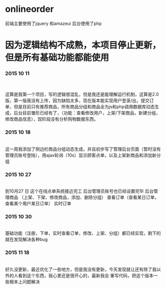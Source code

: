 ﻿# onlineorder
前端主要使用了jquery 和amazeui 后台使用了php 
</hr>
<h1>因为逻辑结构不成熟，本项目停止更新，但是所有基础功能都能使用</h1>
<h3>2015 10 11</h3></br>
<p>这算是我第一个项目，写的逻辑很混乱，但是我还是能理解运行机制，这算是2.0版，第一版我没有上传，因为缺陷太多，现在版本能实现用户登录/出，提交订单，但是目前只有推荐商品，所有商品分组和商品全为js和php调用数据库动态生成，后台目前雏形已经有了，（功能：查看修改用户，上架/下架商品，新建分组，修改商品信息），现阶段没有分析购物数据东西。</p>
<h3>2015 10 18</h3></br>
这一周我添加了侧边栏商品分组动态生成，并且初步写了管理后台页面（暂时没有管理员账号登陆），用ajax轮询（10s）显示顾客点单，以及上架新商品和添加新分组
<h3>2015 10 27</h3></br>
到10月27 日  这个在线点单系统接近完工  后台管理员账号也已经设置完毕    后台管理商品 （上架、下架、修改商品，添加、删除分组）  查看订单（查看某日订单，查看某个用户某日订单） 实时订单
<h3>2015 10 30</h3></br>
基础功能（注册，下单，实时查看订单，修改、上架、分组）都已经实现，剩下的就在发现解决各种bug
<h3> 2015 11 18 </h3></br>
好久没更新，最近优化了一些地方，但是我没有更新，今天发现就让还有除了我以外的人看到这个东西，我心里还是很开心的，最新我会
重写代码，把这个版本一些根本上问题解决
